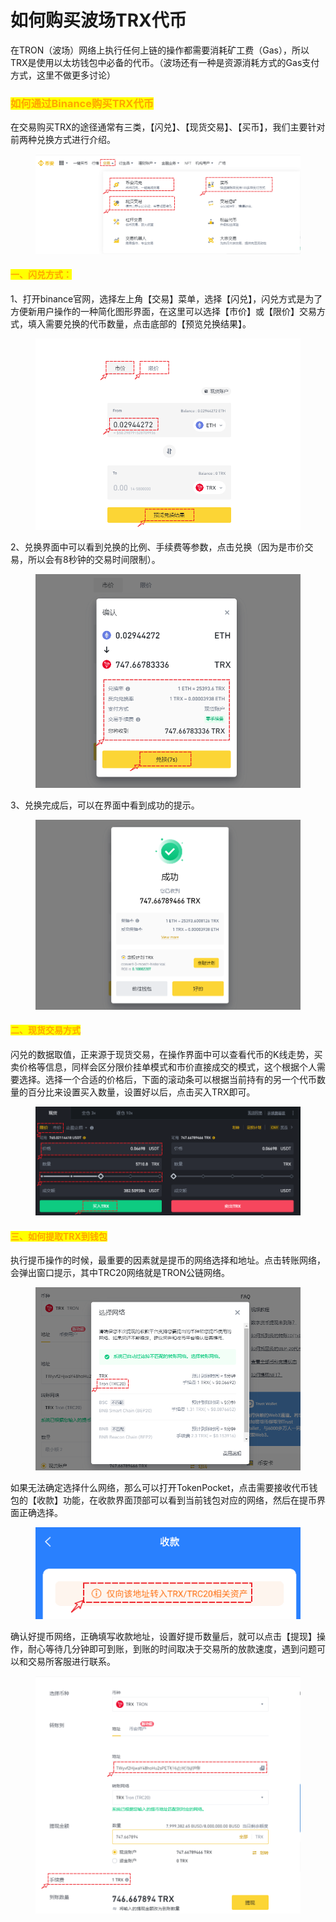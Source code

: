 # 如何购买波场TRX代币

在TRON（波场）网络上执行任何上链的操作都需要消耗矿工费（Gas），所以TRX是使用以太坊钱包中必备的代币。（波场还有一种是资源消耗方式的Gas支付方式，这里不做更多讨论）

### <mark style="color:orange;">如何通过Binance购买TRX代币</mark>

在交易购买TRX的途径通常有三类，【闪兑】、【现货交易】、【买币】，我们主要针对前两种兑换方式进行介绍。

<figure><img src="../../.gitbook/assets/1 (4).png" alt=""><figcaption></figcaption></figure>

#### <mark style="color:orange;">一、闪兑方式：</mark>

1、打开binance官网，选择左上角【交易】菜单，选择【闪兑】，闪兑方式是为了方便新用户操作的一种简化图形界面，在这里可以选择【市价】或【限价】交易方式，填入需要兑换的代币数量，点击底部的【预览兑换结果】。

<figure><img src="../../.gitbook/assets/1.png" alt=""><figcaption></figcaption></figure>

2、兑换界面中可以看到兑换的比例、手续费等参数，点击兑换（因为是市价交易，所以会有8秒钟的交易时间限制）。

<figure><img src="../../.gitbook/assets/2 (5).png" alt=""><figcaption></figcaption></figure>

3、兑换完成后，可以在界面中看到成功的提示。

<figure><img src="../../.gitbook/assets/3 (3).png" alt=""><figcaption></figcaption></figure>

#### <mark style="color:orange;">二、现货交易方式</mark>

闪兑的数据取值，正来源于现货交易，在操作界面中可以查看代币的K线走势，买卖价格等信息，同样会区分限价挂单模式和市价直接成交的模式，这个根据个人需要选择。选择一个合适的价格后，下面的滚动条可以根据当前持有的另一个代币数量的百分比来设置买入数量，设置好以后，点击买入TRX即可。

<figure><img src="../../.gitbook/assets/Snipaste_2023-03-15_15-14-54.png" alt=""><figcaption></figcaption></figure>

#### <mark style="color:orange;">三、如何提取TRX到钱包</mark>

执行提币操作的时候，最重要的因素就是提币的网络选择和地址。点击转账网络，会弹出窗口提示，其中TRC20网络就是TRON公链网络。

<figure><img src="../../.gitbook/assets/4 (6).png" alt=""><figcaption></figcaption></figure>

如果无法确定选择什么网络，那么可以打开TokenPocket，点击需要接收代币钱包的【收款】功能，在收款界面顶部可以看到当前钱包对应的网络，然后在提币界面正确选择。

<figure><img src="../../.gitbook/assets/Snipaste_2023-03-15_15-17-23.png" alt=""><figcaption></figcaption></figure>

确认好提币网络，正确填写收款地址，设置好提币数量后，就可以点击【提现】操作，耐心等待几分钟即可到账，到账的时间取决于交易所的放款速度，遇到问题可以和交易所客服进行联系。

<figure><img src="../../.gitbook/assets/5 (7).png" alt=""><figcaption></figcaption></figure>

